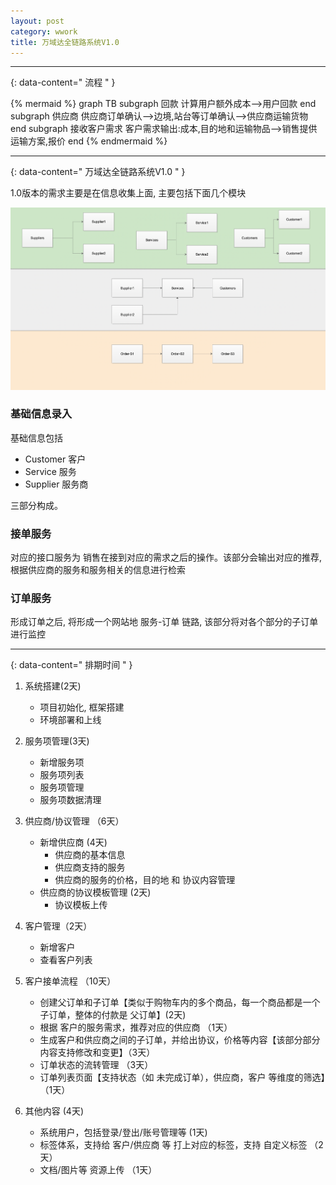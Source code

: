 ```yaml
---
layout: post
category: wwork
title: 万域达全链路系统V1.0
---
```


--------
{: data-content=" 流程 " }

{% mermaid %}
graph TB
    subgraph 回款
    计算用户额外成本-->用户回款
    end
    subgraph 供应商
    供应商订单确认-->边境,站台等订单确认-->供应商运输货物
    end
    subgraph 接收客户需求
    客户需求输出:成本,目的地和运输物品-->销售提供运输方案,报价
    end
{% endmermaid %}

--------
{: data-content=" 万域达全链路系统V1.0 " }

1.0版本的需求主要是在信息收集上面, 主要包括下面几个模块

![](assets/images/wyd-structure-v2.png)

### 基础信息录入

基础信息包括

- Customer 客户
- Service 服务
- Supplier 服务商

三部分构成。

### 接单服务

对应的接口服务为 销售在接到对应的需求之后的操作。该部分会输出对应的推荐, 根据供应商的服务和服务相关的信息进行检索

### 订单服务

形成订单之后, 将形成一个网站地 服务-订单 链路, 该部分将对各个部分的子订单进行监控


------------------------------
{: data-content=" 排期时间 " }

1. 系统搭建(2天)

    - 项目初始化, 框架搭建
    - 环境部署和上线

2. 服务项管理(3天)

    - 新增服务项
    - 服务项列表
    - 服务项管理
    - 服务项数据清理

3. 供应商/协议管理 （6天）

    - 新增供应商 (4天)
        + 供应商的基本信息
        + 供应商支持的服务
        + 供应商的服务的价格，目的地 和 协议内容管理
    - 供应商的协议模板管理 (2天)
        + 协议模板上传

4. 客户管理（2天）

    - 新增客户
    - 查看客户列表

5. 客户接单流程 （10天）

    - 创建父订单和子订单【类似于购物车内的多个商品，每一个商品都是一个子订单，整体的付款是 父订单】(2天)
    - 根据 客户的服务需求，推荐对应的供应商 （1天）
    - 生成客户和供应商之间的子订单，并给出协议，价格等内容【该部分部分内容支持修改和变更】（3天）
    - 订单状态的流转管理 （3天）
    - 订单列表页面【支持状态（如 未完成订单），供应商，客户 等维度的筛选】（1天）

6. 其他内容 (4天)

    - 系统用户，包括登录/登出/账号管理等 (1天)
    - 标签体系，支持给 客户/供应商 等 打上对应的标签，支持 自定义标签 （2天）
    - 文档/图片等 资源上传 （1天）
